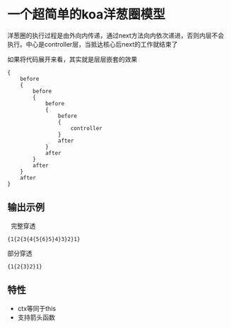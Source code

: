 # 一个超简单的koa洋葱圈模型

洋葱圈的执行过程是由外向内传递，通过next方法向内依次递进，否则内层不会执行。中心是controller层，当抵达核心后next的工作就结束了
 
 
如果将代码展开来看，其实就是层层嵌套的效果
 
 ```
 {
     before
     {
         before
         {
             before
             {
                 before
                 {
                     controller
                 }
                 after
             }
             after
         }
         after
     }
     after
 }
 ```

## 输出示例
 
完整穿透
 ```
{1{2{3{4{5{6}5}4}3}2}1}
 ```
部分穿透
 ```
{1{2{3}2}1}
 ```
 
 
## 特性
* ctx等同于this
* 支持箭头函数

